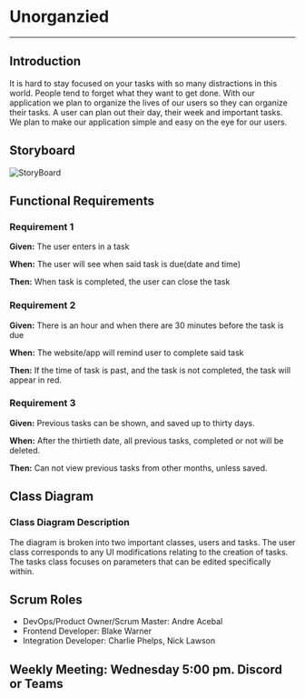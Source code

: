# Unorganzied
---
## Introduction
It is hard to stay focused on your tasks with so many distractions in this world. People tend to forget what they want to get done. With our application we plan to organize the lives of our users so they can organize their tasks. A user can plan out their day, their week and important tasks. We plan to make our application simple and easy on the eye for our users.
## Storyboard 
![StoryBoard](https://github.com/andreace3001/Enterprise-App-Project/blob/main/Storyboard.png)  
## Functional Requirements 
### Requirement 1 

**Given:** The user enters in a task

**When:**  The user will see when said task is due(date and time)

**Then:**  When task is completed, the user can close the task


### Requirement 2
**Given:** There is an hour and when there are 30 minutes before the task is due 

**When:** The website/app will remind user to complete said task

**Then:** If the time of task is past, and the task is not completed, the task will appear in red. 


### Requirement 3
**Given:** Previous tasks can be shown, and saved up to thirty days. 

**When:** After the thirtieth date, all previous tasks, completed or not will be deleted.

**Then:** Can not view previous tasks from other months, unless saved.


## Class Diagram  

### Class Diagram Description  
The diagram is broken into two important classes, users and tasks. The user class corresponds to any UI modifications relating to the creation of tasks. The tasks class focuses on parameters that can be edited specifically within. 
## Scrum Roles  
- DevOps/Product Owner/Scrum Master: Andre Acebal
- Frontend Developer: Blake Warner
- Integration Developer: Charlie Phelps, Nick Lawson
## Weekly Meeting: Wednesday 5:00 pm. Discord or Teams
